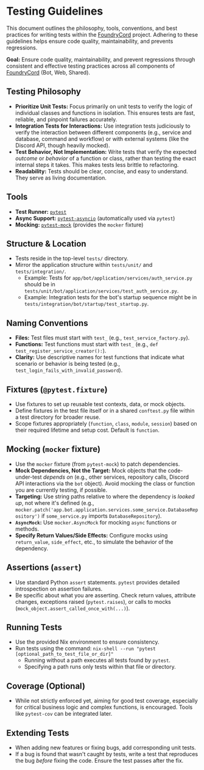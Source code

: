# Testing Guidelines

This document outlines the philosophy, tools, conventions, and best practices for writing tests within the [FoundryCord](docs/1_introduction/glossary.md#foundrycord) project. Adhering to these guidelines helps ensure code quality, maintainability, and prevents regressions.

**Goal:** Ensure code quality, maintainability, and prevent regressions through consistent and effective testing practices across all components of [FoundryCord](docs/1_introduction/glossary.md#foundrycord) (Bot, Web, Shared).

## Testing Philosophy

*   **Prioritize Unit Tests:** Focus primarily on unit tests to verify the logic of individual classes and functions in isolation. This ensures tests are fast, reliable, and pinpoint failures accurately.
*   **Integration Tests for Interactions:** Use integration tests judiciously to verify the interaction between different components (e.g., service and database, command and workflow) or with external systems (like the Discord API, though heavily mocked).
*   **Test Behavior, Not Implementation:** Write tests that verify the expected *outcome* or *behavior* of a function or class, rather than testing the exact internal steps it takes. This makes tests less brittle to refactoring.
*   **Readability:** Tests should be clear, concise, and easy to understand. They serve as living documentation.

## Tools

*   **Test Runner:** [`pytest`](https://docs.pytest.org/)
*   **Async Support:** [`pytest-asyncio`](https://pytest-asyncio.readthedocs.io/) (automatically used via `pytest`)
*   **Mocking:** [`pytest-mock`](https://pytest-mock.readthedocs.io/) (provides the `mocker` fixture)

## Structure & Location

*   Tests reside in the top-level `tests/` directory.
*   Mirror the application structure within `tests/unit/` and `tests/integration/`.
    *   Example: Tests for `app/bot/application/services/auth_service.py` should be in `tests/unit/bot/application/services/test_auth_service.py`.
    *   Example: Integration tests for the bot's startup sequence might be in `tests/integration/bot/startup/test_startup.py`.

## Naming Conventions

*   **Files:** Test files must start with `test_` (e.g., `test_service_factory.py`).
*   **Functions:** Test functions must start with `test_` (e.g., `def test_register_service_creator():`).
*   **Clarity:** Use descriptive names for test functions that indicate what scenario or behavior is being tested (e.g., `test_login_fails_with_invalid_password`).

## Fixtures (`@pytest.fixture`)

*   Use fixtures to set up reusable test contexts, data, or mock objects.
*   Define fixtures in the test file itself or in a shared `conftest.py` file within a test directory for broader reuse.
*   Scope fixtures appropriately (`function`, `class`, `module`, `session`) based on their required lifetime and setup cost. Default is `function`.

## Mocking (`mocker` fixture)

*   Use the `mocker` fixture (from `pytest-mock`) to patch dependencies.
*   **Mock Dependencies, Not the Target:** Mock objects that the code-under-test *depends on* (e.g., other services, repository calls, Discord API interactions via the `bot` object). Avoid mocking the class or function you are currently testing, if possible.
*   **Targeting:** Use string paths relative to where the dependency is *looked up*, not where it's defined (e.g., `mocker.patch('app.bot.application.services.some_service.DatabaseRepository')` if `some_service.py` imports `DatabaseRepository`).
*   **`AsyncMock`:** Use `mocker.AsyncMock` for mocking `async` functions or methods.
*   **Specify Return Values/Side Effects:** Configure mocks using `return_value`, `side_effect`, etc., to simulate the behavior of the dependency.

## Assertions (`assert`)

*   Use standard Python `assert` statements. `pytest` provides detailed introspection on assertion failures.
*   Be specific about what you are asserting. Check return values, attribute changes, exceptions raised (`pytest.raises`), or calls to mocks (`mock_object.assert_called_once_with(...)`).

## Running Tests

*   Use the provided Nix environment to ensure consistency.
*   Run tests using the command: `nix-shell --run "pytest [optional_path_to_test_file_or_dir]"`
    *   Running without a path executes all tests found by `pytest`.
    *   Specifying a path runs only tests within that file or directory.

## Coverage (Optional)

*   While not strictly enforced yet, aiming for good test coverage, especially for critical business logic and complex functions, is encouraged. Tools like `pytest-cov` can be integrated later.

## Extending Tests

*   When adding new features or fixing bugs, add corresponding unit tests.
*   If a bug is found that wasn't caught by tests, write a test that reproduces the bug *before* fixing the code. Ensure the test passes after the fix.
